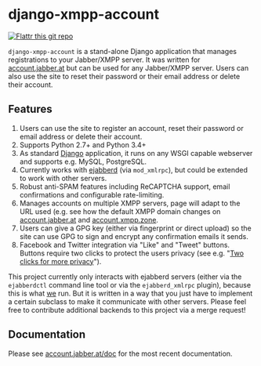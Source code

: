 # django-xmpp-account

[![Flattr this git
repo](http://api.flattr.com/button/flattr-badge-large.png)](https://flattr.com/submit/auto?user_id=mathiasertl&url=https://github.com/mathiasertl/django-xmpp-account/&title=django-xmpp-account&language=&tags=github&category=software) 

`django-xmpp-account` is a stand-alone Django application that manages registrations to your
Jabber/XMPP server. It was written for [account.jabber.at](https://account.jabber.at) but can be
used for any Jabber/XMPP server. Users can also use the site to reset their password or their email
address or delete their account.

## Features

1. Users can use the site to register an account, reset their password or email address or delete
   their account.
2. Supports Python 2.7+ and Python 3.4+
3. As standard [Django](https://www.djangoproject.com/) application, it runs on any WSGI capable
   webserver and supports e.g. MySQL, PostgreSQL.
4. Currently works with [ejabberd](https://www.ejabberd.im/) (via `mod_xmlrpc`), but could be
   extended to work with other servers.
5. Robust anti-SPAM features including ReCAPTCHA support, email confirmations and configurable
   rate-limiting.
6. Manages accounts on multiple XMPP servers, page will adapt to the URL used (e.g. see how the
   default XMPP domain changes on [account.jabber.at](https://account.jabber.at) and
   [account.xmpp.zone](https://account.xmpp.zone).
7. Users can give a GPG key (either via fingerprint or direct upload) so the site can use GPG to
   sign and encrypt any confirmation emails it sends.
8. Facebook and Twitter integration via "Like" and "Tweet" buttons. Buttons require two clicks to
   protect the users privacy (see e.g. "[Two clicks for more
   privacy](http://www.h-online.com/features/Two-clicks-for-more-privacy-1783256.html)"). 


This project currently only interacts with ejabberd servers (either via the
`ejabberdctl` command line tool or via the `ejabberd_xmlrpc` plugin), because
this is what [we](https://jabber.at) run. But it is written in a way that you
just have to implement a certain subclass to make it communicate with other
servers. Please feel free to contribute additional backends to this project via
a merge request!

## Documentation

Please see [account.jabber.at/doc](https://account.jabber.at/doc) for the most
recent documentation.
